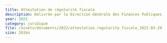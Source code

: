 ```yaml
---
title: Attestation de régularité fiscale
description: Délivrée par la Direction Générale des Finances Publiques
year: 2022
category: juridique
file: /assets/documents/2022/attestation_regularite_fiscale_2022.03.29.pdf
size: 261ko
---
```

